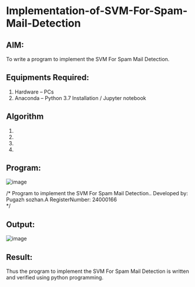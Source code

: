 # Implementation-of-SVM-For-Spam-Mail-Detection

## AIM:
To write a program to implement the SVM For Spam Mail Detection.

## Equipments Required:
1. Hardware – PCs
2. Anaconda – Python 3.7 Installation / Jupyter notebook

## Algorithm
1. 
2. 
3. 
4. 

## Program:
![image](https://github.com/user-attachments/assets/ce335d3f-cc16-4c25-a04a-08fffb26387b)

/*
Program to implement the SVM For Spam Mail Detection..
Developed by: Pugazh sozhan.A
RegisterNumber: 24000166  
*/


## Output:
![image](https://github.com/user-attachments/assets/82129f87-1f88-43cc-97b8-ffe0fa7c230b)



## Result:
Thus the program to implement the SVM For Spam Mail Detection is written and verified using python programming.

